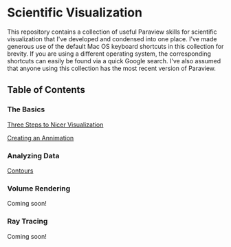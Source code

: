 # Scientific Visualization
This repository contains a collection of useful Paraview skills for scientific visualization that I've developed and condensed into one place.
I've made generous use of the default Mac OS keyboard shortcuts in this collection for brevity.
If you are using a different operating system, the corresponding shortcuts can easily be found via a quick Google search.
I've also assumed that anyone using this collection has the most recent version of Paraview.

## Table of Contents
### The Basics
[Three Steps to Nicer Visualization](Tutorials/three-steps-to-nice-visualization.md)

[Creating an Annimation](Tutorials/creating-an-annimation.md)

### Analyzing Data
[Contours](Tutorials/contours.md)

### Volume Rendering
Coming soon!

### Ray Tracing
Coming soon!
